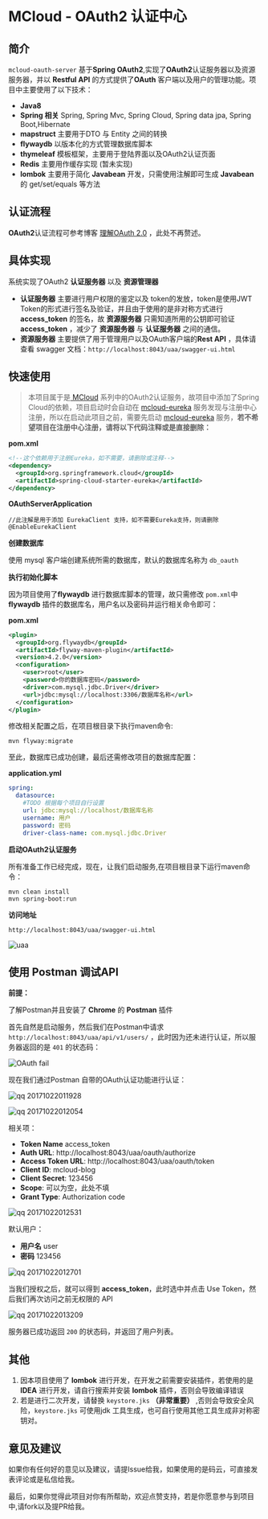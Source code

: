 # MCloud - OAuth2 认证中心

## 简介

`mcloud-oauth-server` 基于**Spring OAuth2**,实现了**OAuth2**认证服务器以及资源服务器，并以 **Restful API** 的方式提供了**OAuth** 客户端以及用户的管理功能。项目中主要使用了以下技术：

- **Java8**
- **Spring 相关** Spring, Spring Mvc, Spring Cloud, Spring data jpa, Spring Boot,Hibernate
- **mapstruct** 主要用于DTO 与 Entity 之间的转换
- **flywaydb** 以版本化的方式管理数据库脚本
- **thymeleaf** 模板框架，主要用于登陆界面以及OAuth2认证页面
- **Redis** 主要用作缓存实现 (暂未实现)
- **lombok** 主要用于简化 **Javabean** 开发，只需使用注解即可生成 **Javabean** 的 get/set/equals 等方法

## 认证流程

**OAuth2**认证流程可参考博客 [理解OAuth 2.0](http://www.ruanyifeng.com/blog/2014/05/oauth_2_0.html) ，此处不再赘述。

## 具体实现

系统实现了OAuth2 **认证服务器** 以及 **资源管理器**

- **认证服务器** 主要进行用户权限的鉴定以及 token的发放，token是使用JWT Token的形式进行签名及验证，并且由于使用的是非对称方式进行 **access_token** 的签名，故 **资源服务器** 只需知道所用的公钥即可验证**access_token** ，减少了 **资源服务器** 与 **认证服务器** 之间的通信。
- **资源服务器** 主要提供了用于管理用户以及OAuth客户端的**Rest API** ，具体请查看 swagger 文档：`http://localhost:8043/uaa/swagger-ui.html`

## 快速使用

> 本项目属于是[ MCloud](https://github.com/heyuxian/mcloud) 系列中的OAuth2认证服务，故项目中添加了Spring Cloud的依赖，项目启动时会自动在 [mcloud-eureka](https://github.com/heyuxian/mcloud-eureka) 服务发现与注册中心注册，所以在启动此项目之前，需要先启动 [mcloud-eureka](https://github.com/heyuxian/mcloud-eureka) 服务，**若不希望项目在注册中心注册，请将以下代码注释或是直接删除：**

**pom.xml**

```xml
<!--这个依赖用于注册Eureka，如不需要，请删除或注释-->
<dependency>
  <groupId>org.springframework.cloud</groupId>
  <artifactId>spring-cloud-starter-eureka</artifactId>
</dependency>
```

**OAuthServerApplication**

```
//此注解是用于添加 EurekaClient 支持，如不需要Eureka支持，则请删除
@EnableEurekaClient
```

**创建数据库**

使用 mysql 客户端创建系统所需的数据库，默认的数据库名称为 `db_oauth`

**执行初始化脚本**

因为项目使用了**flywaydb** 进行数据库脚本的管理，故只需修改 `pom.xml`中 **flywaydb** 插件的数据库名，用户名以及密码并运行相关命令即可：

**pom.xml**

```xml
<plugin>
  <groupId>org.flywaydb</groupId>
  <artifactId>flyway-maven-plugin</artifactId>
  <version>4.2.0</version>
  <configuration>
    <user>root</user>
    <password>你的数据库密码</password>
    <driver>com.mysql.jdbc.Driver</driver>
    <url>jdbc:mysql://localhost:3306/数据库名称</url>
  </configuration>
</plugin>
```

修改相关配置之后，在项目根目录下执行maven命令:

```
mvn flyway:migrate
```

至此，数据库已成功创建，最后还需修改项目的数据库配置：

**application.yml**

```yaml
spring:
  datasource:
    #TODO 根据每个项目自行设置
    url: jdbc:mysql://localhost/数据库名称
    username: 用户
    password: 密码
    driver-class-name: com.mysql.jdbc.Driver
```

**启动OAuth2认证服务**

所有准备工作已经完成，现在，让我们启动服务,在项目根目录下运行maven命令：

```
mvn clean install
mvn spring-boot:run
```

**访问地址**

```
http://localhost:8043/uaa/swagger-ui.html
```

![uaa](https://user-images.githubusercontent.com/30259465/31441550-16f2053e-aec6-11e7-9568-93cd35dbc1dd.png)

## 使用 Postman 调试API

**前提：**

了解Postman并且安装了 **Chrome** 的 **Postman** 插件

首先自然是启动服务，然后我们在Postman中请求 `http://localhost:8043/uaa/api/v1/users/` ，此时因为还未进行认证，所以服务器返回的是 `401` 的状态码：

![OAuth fail](https://user-images.githubusercontent.com/30259465/31854106-e2270cf6-b6c6-11e7-91e3-f66ec6fef9fd.png)

现在我们通过Postman 自带的OAuth认证功能进行认证：

![qq 20171022011928](https://user-images.githubusercontent.com/30259465/31854237-11da1e38-b6c8-11e7-90b0-40dc54325b67.png)

![qq 20171022012054](https://user-images.githubusercontent.com/30259465/31854178-c1ad282e-b6c7-11e7-95a8-e2b5b006fcab.png)

相关项：

- **Token Name** access_token 
- **Auth URL**: http://localhost:8043/uaa/oauth/authorize
- **Access Token URL**: http://localhost:8043/uaa/oauth/token
- **Client ID**: mcloud-blog
- **Client Secret**: 123456
- **Scope**:  可以为空，此处不填
- **Grant Type**: Authorization code

![qq 20171022012531](https://user-images.githubusercontent.com/30259465/31854246-34a722bc-b6c8-11e7-9815-8e85822f2352.png)

默认用户：

- **用户名** user
- **密码** 123456

![qq 20171022012701](https://user-images.githubusercontent.com/30259465/31854253-51b0a55e-b6c8-11e7-8415-d0ff4a242a85.png)



当我们授权之后，就可以得到 **access_token**，此时选中并点击 Use Token，然后我们再次访问之前无权限的 API

![qq 20171022013209](https://user-images.githubusercontent.com/30259465/31854294-d78b8fae-b6c8-11e7-8c77-46878e9159ef.png)

服务器已成功返回 `200` 的状态码，并返回了用户列表。

## 其他

1. 因本项目使用了 **lombok** 进行开发，在开发之前需要安装插件，若使用的是 **IDEA**  进行开发，请自行搜索并安装 **lombok** 插件，否则会导致编译错误
2. 若是进行二次开发，请替换 `keystore.jks` **（非常重要）** ,否则会导致安全风险，`keystore.jks` 可使用jdk 工具生成，也可自行使用其他工具生成非对称密钥对。

## 意见及建议

如果你有任何好的意见以及建议，请提Issue给我，如果使用的是码云，可直接发表评论或是私信给我。

最后，如果你觉得此项目对你有所帮助，欢迎点赞支持，若是你愿意参与到项目中,请fork以及提PR给我。